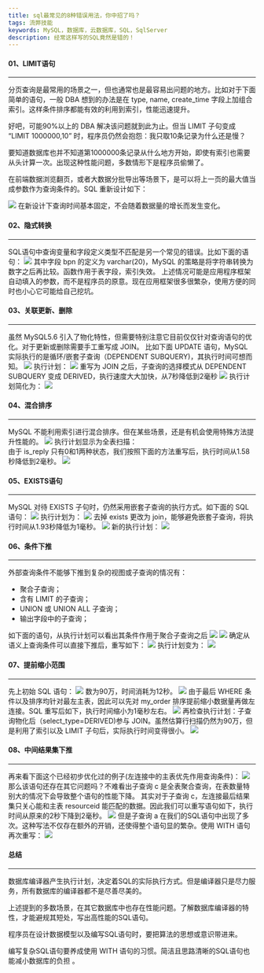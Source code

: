 ```yaml
---
title: sql最常见的8种错误用法，你中招了吗？
tags: 流弊技能
keywords: MySQL，数据库，云数据库，SQL，SqlServer
description: 经常这样写的SQL竟然是错的！
---
```


#### 01、LIMIT语句
---

分页查询是最常用的场景之一，但也通常也是最容易出问题的地方。比如对于下面简单的语句，一般 DBA 想到的办法是在 type, name, create_time 字段上加组合索引。这样条件排序都能有效的利用到索引，性能迅速提升。

好吧，可能90%以上的 DBA 解决该问题就到此为止。但当 LIMIT 子句变成 “LIMIT 1000000,10” 时，程序员仍然会抱怨：我只取10条记录为什么还是慢？

要知道数据库也并不知道第1000000条记录从什么地方开始，即使有索引也需要从头计算一次。出现这种性能问题，多数情形下是程序员偷懒了。

在前端数据浏览翻页，或者大数据分批导出等场景下，是可以将上一页的最大值当成参数作为查询条件的。SQL 重新设计如下：

![](https://ucc.alicdn.com/pic/developer-ecology/8958d32b8acf4778bd491c8ab3621d4c.png)
在新设计下查询时间基本固定，不会随着数据量的增长而发生变化。

#### 02、隐式转换
---

SQL语句中查询变量和字段定义类型不匹配是另一个常见的错误。比如下面的语句：
![](https://ucc.alicdn.com/pic/developer-ecology/d38507b9b5964482860dfd5c8d108d61.jpeg)
其中字段 bpn 的定义为 varchar(20)，MySQL 的策略是将字符串转换为数字之后再比较。函数作用于表字段，索引失效。
上述情况可能是应用程序框架自动填入的参数，而不是程序员的原意。现在应用框架很多很繁杂，使用方便的同时也小心它可能给自己挖坑。

#### 03、关联更新、删除
---

虽然 MySQL5.6 引入了物化特性，但需要特别注意它目前仅仅针对查询语句的优化。对于更新或删除需要手工重写成 JOIN。
比如下面 UPDATE 语句，MySQL 实际执行的是循环/嵌套子查询（DEPENDENT SUBQUERY)，其执行时间可想而知。
![](https://ucc.alicdn.com/pic/developer-ecology/151eb93e8c41401b829fde8b7c20dc63.jpeg)
执行计划：
![](https://ucc.alicdn.com/pic/developer-ecology/c9a883188fc44580900792a21309599f.jpeg)
重写为 JOIN 之后，子查询的选择模式从 DEPENDENT SUBQUERY 变成 DERIVED，执行速度大大加快，从7秒降低到2毫秒
![](https://ucc.alicdn.com/pic/developer-ecology/a060980ba79a4dd48da172064087cdc1.jpeg)
执行计划简化为：
![](https://ucc.alicdn.com/pic/developer-ecology/578bad2834c3413dabb6521dca159da6.jpeg)

#### 04、混合排序
---

MySQL 不能利用索引进行混合排序。但在某些场景，还是有机会使用特殊方法提升性能的。
![](https://ucc.alicdn.com/pic/developer-ecology/a60b8439fe1c4fecb453b111572cc1c2.png)
执行计划显示为全表扫描：<br/>
由于 is_reply 只有0和1两种状态，我们按照下面的方法重写后，执行时间从1.58秒降低到2毫秒。
![](https://ucc.alicdn.com/pic/developer-ecology/66e0aac5f5564131b8b0a060fbbcfef7.jpeg)

#### 05、EXISTS语句
---

MySQL 对待 EXISTS 子句时，仍然采用嵌套子查询的执行方式。如下面的 SQL 语句：
![](https://ucc.alicdn.com/pic/developer-ecology/cd98c1f36de843359edac78ca68b17c7.jpeg)
执行计划为：
![](https://ucc.alicdn.com/pic/developer-ecology/c2ee7adecf6b44ec8aae4ddff1727118.jpeg)
去掉 exists 更改为 join，能够避免嵌套子查询，将执行时间从1.93秒降低为1毫秒。
![](https://ucc.alicdn.com/pic/developer-ecology/5471c65a1d6640cab3d1989e4f18528f.jpeg)
新的执行计划：
![](https://ucc.alicdn.com/pic/developer-ecology/a88f3e13e73a4ccb860fec138001864f.jpeg)

#### 06、条件下推
---

外部查询条件不能够下推到复杂的视图或子查询的情况有：

- 聚合子查询；
- 含有 LIMIT 的子查询；
- UNION 或 UNION ALL 子查询；
- 输出字段中的子查询；

如下面的语句，从执行计划可以看出其条件作用于聚合子查询之后
![](https://ucc.alicdn.com/pic/developer-ecology/21bf627cf93042e2be965f82aa3ef905.png)
![](https://ucc.alicdn.com/pic/developer-ecology/456eff1435514a558dfcfb71e680c081.jpeg)
确定从语义上查询条件可以直接下推后，重写如下：
![](https://ucc.alicdn.com/pic/developer-ecology/70730a0a66bc4793b1a9693ad59f6973.png)
执行计划变为：
![](https://ucc.alicdn.com/pic/developer-ecology/2f0730da880a4837869d036bde1a85c9.jpeg)

#### 07、提前缩小范围
---

先上初始 SQL 语句：
![](https://ucc.alicdn.com/pic/developer-ecology/53560564fbf84f4199666569dcbc0137.png)
数为90万，时间消耗为12秒。
![](https://ucc.alicdn.com/pic/developer-ecology/59e7f8a44f1c49bb95d29ef30572f86e.jpeg)
由于最后 WHERE 条件以及排序均针对最左主表，因此可以先对 my_order 排序提前缩小数据量再做左连接。SQL 重写后如下，执行时间缩小为1毫秒左右。
![](https://ucc.alicdn.com/pic/developer-ecology/f593d6c8140b4311933ee8acba5e080a.jpeg)
再检查执行计划：子查询物化后（select_type=DERIVED)参与 JOIN。虽然估算行扫描仍然为90万，但是利用了索引以及 LIMIT 子句后，实际执行时间变得很小。
![](https://ucc.alicdn.com/pic/developer-ecology/94b69e8c01f84e6a8fc635f78483776f.jpeg)

#### 08、中间结果集下推
---

再来看下面这个已经初步优化过的例子(左连接中的主表优先作用查询条件)：
![](https://ucc.alicdn.com/pic/developer-ecology/7af5a7f4159c4abfb5bb8d92e0f07126.jpeg)
那么该语句还存在其它问题吗？不难看出子查询 c 是全表聚合查询，在表数量特别大的情况下会导致整个语句的性能下降。
其实对于子查询 c，左连接最后结果集只关心能和主表 resourceid 能匹配的数据。因此我们可以重写语句如下，执行时间从原来的2秒下降到2毫秒。
![](https://ucc.alicdn.com/pic/developer-ecology/96e4ac6dbff74010a8763ef76082d4cd.jpeg)
但是子查询 a 在我们的SQL语句中出现了多次。这种写法不仅存在额外的开销，还使得整个语句显的繁杂。使用 WITH 语句再次重写：
![](https://ucc.alicdn.com/pic/developer-ecology/bdd9c8888d844eab85fc9bebe88ae922.jpeg)

#### 总结
---

数据库编译器产生执行计划，决定着SQL的实际执行方式。但是编译器只是尽力服务，所有数据库的编译器都不是尽善尽美的。

上述提到的多数场景，在其它数据库中也存在性能问题。了解数据库编译器的特性，才能避规其短处，写出高性能的SQL语句。

程序员在设计数据模型以及编写SQL语句时，要把算法的思想或意识带进来。

编写复杂SQL语句要养成使用 WITH 语句的习惯。简洁且思路清晰的SQL语句也能减小数据库的负担 。

